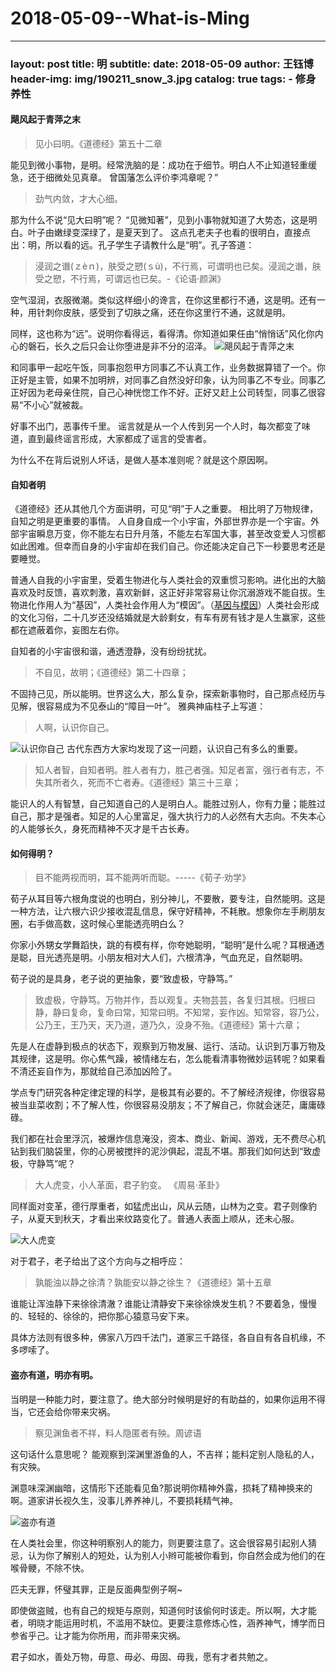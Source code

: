 # 2018-05-09--What-is-Ming

***

### layout: post title: 明 subtitle: date: 2018-05-09 author: 王钰博 header-img: img/190211\_snow\_3.jpg catalog: true tags: - 修身养性

#### 飓风起于青萍之末

> 见小曰明。《道德经》第五十二章

能见到微小事物，是明。经常洗脑的是：成功在于细节。明白人不止知道轻重缓急，还于细微处见真章。 曾国藩怎么评价李鸿章呢？”

> 劲气内敛，才大心细。

那为什么不说“见大曰明”呢？ “见微知著”，见到小事物就知道了大势态，这是明白。叶子由嫩绿变深绿了，是夏天到了。 这点孔老夫子也看的很明白，直接点出：明，所以看的远。孔子学生子请教什么是“明”。孔子答道：

> 浸润之谮(ｚèｎ)，肤受之愬(ｓù)，不行焉，可谓明也已矣。浸润之谮，肤受之愬，不行焉，可谓远也已矣。-《论语·颜渊》

空气湿润，衣服微潮。类似这样细小的谗言，在你这里都行不通，这是明。还有一种，用针刺你皮肤，感受到了切肤之痛，还在你这里行不通，这就是明。

同样，这也称为“远”。说明你看得远，看得清。你知道如果任由“悄悄话”风化你内心的磐石，长久之后只会让你堕进是非不分的沼泽。 ![飓风起于青萍之末](https://github.com/WangYuBo/Writing/blob/master/imgs/qingping.jpg)

和同事甲一起吃午饭，同事抱怨甲方同事乙不认真工作，业务数据算错了一个。你正好是主管，如果不加明辨，对同事乙自然没好印象，认为同事乙不专业。同事乙正好因为老母亲住院，自己心神恍惚工作不好。正好又赶上公司转型，同事乙很容易“不小心”就被裁。

好事不出门，恶事传千里。 谣言就是从一个人传到另一个人时，每次都变了味道，直到最终谣言形成，大家都成了谣言的受害者。

为什么不在背后说别人坏话，是做人基本准则呢？就是这个原因啊。

#### 自知者明

《道德经》还从其他几个方面讲明，可见“明”于人之重要。 相比明了万物规律，自知之明是更重要的事情。 人自身自成一个小宇宙，外部世界亦是一个宇宙。外部宇宙瞬息万变，你不能左右日升月落，不能左右军国大事，甚至改变爱人习惯都如此困难。但幸而自身的小宇宙却在我们自己。你还能决定自己下一秒要思考还是要睡觉。

普通人自我的小宇宙里，受着生物进化与人类社会的双重惯习影响。进化出的大脑喜欢及时反馈，喜欢刺激，喜欢新鲜，这正好非常容易让你沉溺游戏不能自拔。生物进化作用人为“基因”，人类社会作用人为“模因”。（[基因与模因](https://book.douban.com/review/8273592/)）人类社会形成的文化习俗，二十几岁还没结婚就是大龄剩女，有车有房有钱才是人生赢家，这些都在遮蔽着你，妄图左右你。

自知者的小宇宙很和谐，通透澄静，没有纷纷扰扰。

> 不自见，故明；《道德经》第二十四章；

不固持己见，所以能明。世界这么大，那么复杂，探索新事物时，自己那点经历与见解，很容易成为不见泰山的“障目一叶”。 雅典神庙柱子上写道：

> 人啊，认识你自己。

![认识你自己](https://github.com/WangYuBo/Writing/blob/master/imgs/know-yourself.jpg) 古代东西方大家均发现了这一问题，认识自己有多么的重要。

> 知人者智，自知者明。胜人者有力，胜己者强。知足者富，强行者有志，不失其所者久，死而不亡者寿。《道德经》第三十三章；

能识人的人有智慧，自己知道自己的人是明白人。能胜过别人，你有力量；能胜过自己，那才是强者。知足的人心里富足，强大执行力的人必然有大志向。不失本心的人能够长久，身死而精神不灭才是千古长寿。

#### 如何得明？

> 目不能两视而明，耳不能两听而聪。-----《荀子·劝学》

荀子从耳目等六根角度说的也明白，别分神儿，不要散，要专注，自然能明。这是一种方法，让六根六识少接收混乱信息，保守好精神，不耗散。想象你左手刷朋友圈，右手做高数，这时候心里能透亮明白么？

你家小外甥女学舞蹈快，跳的有模有样，你夸她聪明，“聪明”是什么呢？耳根通透是聪，目光透亮是明。小朋友相对大人们，六根清净，气血充足，自然聪明。

荀子说的是具身，老子说的更抽象，要“致虚极，守静笃。”

> 致虚极，守静笃。万物并作，吾以观复。夫物芸芸，各复归其根。归根曰静，静曰复命，复命曰常，知常曰明。不知常，妄作凶。知常容，容乃公，公乃王，王乃天，天乃道，道乃久，没身不殆。《道德经》第十六章；

先是人在虚静到极点的状态下，观察到万物发展、运行、活动。认识到万事万物及其规律，这是明。你心焦气躁，被情绪左右，怎么能看清事物微妙运转呢？如果看不清还妄自作为，那就给自己添加凶险了。

学点专门研究各种定律定理的科学，是极其有必要的。不了解经济规律，你很容易被当韭菜收割；不了解人性，你很容易没朋友；不了解自己，你就会迷茫，庸庸碌碌。

我们都在社会里浮沉，被爆炸信息淹没，资本、商业、新闻、游戏，无不费尽心机钻到我们脑袋里，你的心房被搅拌的泥沙俱起，混乱不堪。那我们如何达到“致虚极，守静笃”呢？

> 大人虎变，小人革面，君子豹变。 《周易·革卦》

同样面对变革，德行厚重者，如猛虎出山，风从云随，山林为之变。君子则像豹子，从夏天到秋天，才看出来纹路变化了。普通人表面上顺从，还未心服。

![大人虎变](https://github.com/WangYuBo/Writing/blob/master/imgs/tiger.jpg)

对于君子，老子给出了这个方向与之相呼应：

> 孰能浊以静之徐清？孰能安以静之徐生？《道德经》第十五章

谁能让浑浊静下来徐徐清澈？谁能让清静安下来徐徐焕发生机？不要着急，慢慢的、轻轻的、徐徐的，把你那心猿意马安下来。

具体方法则有很多种，佛家八万四千法门，道家三千路径，各自自有各自机缘，不多啰嗦了。

#### 盗亦有道，明亦有明。

当明是一种能力时，要注意了。绝大部分时候明是好的有助益的，如果你运用不得当，它还会给你带来灾祸。

> 察见渊鱼者不祥，料人隐匿者有殃。周谚语

这句话什么意思呢？ 能观察到深渊里游鱼的人，不吉祥；能料定别人隐私的人，有灾殃。

渊意味深渊幽暗，这情形下还能看见鱼?那说明你精神外露，损耗了精神换来的啊。道家讲长视久生，没事儿养养神儿，不要损耗精气神。

![盗亦有道](https://github.com/WangYuBo/Writing/blob/master/imgs/cloud-sea.jpg)

在人类社会里，你这种明察别人的能力，则更要注意了。这会很容易引起别人猜忌，认为你了解别人的短处，认为别人小辫可能被你看到，你自然会成为他们的在喉骨鲠，不除不快。

匹夫无罪，怀璧其罪，正是反面典型例子啊\~

即使做盗贼，也有自己的规矩与原则，知道何时该偷何时该走。所以啊，大才能者，明晓才能运用时机，不滥用不缺位。更要注意修炼心性，涵养神气，博学而日参省乎己。让才能为你所用，而非带来灾祸。

君子如水，善处万物，毋意、毋必、毋固、毋我，愿有才者共勉之。
